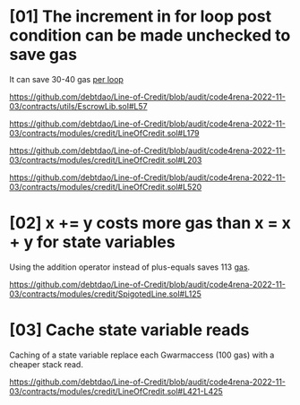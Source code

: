 # [01] The increment in for loop post condition can be made unchecked to save gas

It can save 30-40 gas [per loop](https://gist.github.com/hrkrshnn/ee8fabd532058307229d65dcd5836ddc#the-increment-in-for-loop-post-condition-can-be-made-unchecked)

https://github.com/debtdao/Line-of-Credit/blob/audit/code4rena-2022-11-03/contracts/utils/EscrowLib.sol#L57

https://github.com/debtdao/Line-of-Credit/blob/audit/code4rena-2022-11-03/contracts/modules/credit/LineOfCredit.sol#L179

https://github.com/debtdao/Line-of-Credit/blob/audit/code4rena-2022-11-03/contracts/modules/credit/LineOfCredit.sol#L203

https://github.com/debtdao/Line-of-Credit/blob/audit/code4rena-2022-11-03/contracts/modules/credit/LineOfCredit.sol#L520

# [02] x += y costs more gas than x = x + y for state variables

Using the addition operator instead of plus-equals saves 113 [gas](https://gist.github.com/IllIllI000/cbbfb267425b898e5be734d4008d4fe8).

https://github.com/debtdao/Line-of-Credit/blob/audit/code4rena-2022-11-03/contracts/modules/credit/SpigotedLine.sol#L125

# [03] Cache state variable reads

Caching of a state variable replace each Gwarmaccess (100 gas) with a cheaper stack read.

https://github.com/debtdao/Line-of-Credit/blob/audit/code4rena-2022-11-03/contracts/modules/credit/LineOfCredit.sol#L421-L425